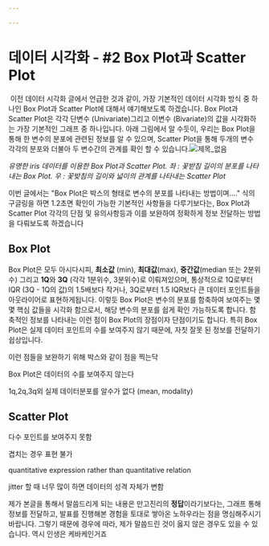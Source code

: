 ```yaml
---

---
```


# 데이터 시각화 - #2 Box Plot과 Scatter Plot

​	이전 데이터 시각화 글에서 언급한 것과 같이, 가장 기본적인 데이터 시각화 방식 중 하나인  Box Plot과 Scatter Plot에 대해서 얘기해보도록 하겠습니다.  Box Plot과 Scatter Plot은 각각 단변수 (Univariate)그리고 이변수 (Bivariate)의 값을 시각화하는 가장 기본적인 그래프 중 하나입니다. 아래 그림에서 알 수듯이, 우리는 Box Plot을 통해 한 변수의 분포에 관련된 정보를 알 수 있으며, Scatter Plot을 통해 두개의 변수 각각의 분포와 더불아 두 변수간의 관계를 확인 할 수 있습니다.![제목_없음](C:\Users\yoonjaej\Desktop\제목_없음.png)

*유명한 iris 데이터를 이용한 Box Plot과 Scatter Plot.*
*좌 : 꽃받침 길이의 분포를 나타내는 Box Plot. 우 : 꽃밪침의 길이와 넓이의 관계를 나타내는 Scatter Plot*

이번 글에서는 "Box Plot은 박스의 형태로 변수의 분포를 나타내는 방법이며...." 식의 구글링을 하면 1.2초면 확인이 가능한 기본적인 사항들을 다루기보다는, Box Plot과 Scatter Plot 각각의 단점 및 유의사항등과 이를 보완하여 정확하게 정보 전달하는 방법을 다뤄보도록 하겠습니다

## Box Plot

Box Plot은 모두 아시다시피, **최소값** (min), **최대값**(max), **중간값**(median 또는 2분위수) 그리고 **1Q**와 **3Q** (각각 1분위수, 3분위수)로 이뤄져있으며, 통상적으로 1Q로부터 IQR (3Q - 1Q의 값)의 1.5배보다 작거나, 3Q로부터 1.5 IQR보다 큰 데이터 포인트들을 아웃라이어로 표현하게됩니다. 이렇듯 Box Plot은 변수의 분포를 함축하여 보여주는 몇몇 핵심 값들을 시각화 함으로서, 해당 변수의 분포를 쉽게 확인 가능하도록 합니다. 함축적인 정보를 나타내는 이런 점이 Box Plot의 장점이자 단점이기도 합니다. 특히 Box Plot은 실제 데이터 포인트의 수를 보여주지 않기 때문에, 자칫 잘못 된 정보를 전달하기 쉽상입니다. 

이런 점들을 보완하기 위해 박스와 같이 점을 찍는닥







Box Plot은 데이터의 수를 보여주지 않는다

1q,2q,3q외 실제 데이터분포를 알수가 없다  (mean, modality)



## Scatter Plot

다수 포인트를 보여주지 못함 

겹치는  경우 표현 불가

quantitative expression rather than quantitative relation

jitter 할 때 너무 많이 하면 데이터의 성격 자체가 변함



제가 본글을 통해서 말씀드리게 되는 내용은 만고진리의 **정답**이라기보다는, 그래프 통해 정보를 전달하고, 발표를 진행해본 경험을 토대로 쌓아온 노하우라는 점을 명심해주시기 바랍니다. 그렇기 때문에 경우에 따라, 제가 말씀드린 것이 옳지 않은 경우도 있을 수 있습니다. 역시 인생은 케바케인거죠



